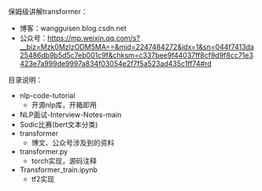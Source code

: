 保姆级讲解transformer：

+ 博客：wangguisen.blog.csdn.net
+ 公众号：https://mp.weixin.qq.com/s?__biz=Mzk0MzIzODM5MA==&mid=2247484272&idx=1&sn=044f7413da25486db9b5d5c7eb001c9f&chksm=c337bee9f44037ff8cf9d9f8cc71e3423e7a999de9997a834f03054e2f7f5a523ad435c1ff74#rd



目录说明：

+ nlp-code-tutorial
  + 开源nlp库，开箱即用
+ NLP面试-Interview-Notes-main
+ Sodic比赛(bert文本分类)
+ transformer
  + 博文、公众号涉及到的资料
+ transformer.py
  + torch实现，源码注释
+ Transformer_train.ipynb
  + tf2实现



